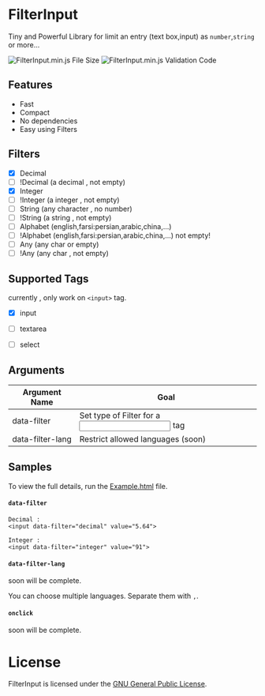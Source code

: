 # FilterInput
Tiny and Powerful Library for limit an entry (text box,input) as `number`,`string` or more...

![FilterInput.min.js File Size](https://img.shields.io/badge/Compressed%20Size-1%3KB-blue.svg) ![FilterInput.min.js Validation Code](https://img.shields.io/badge/Validation%20Code-Check-green.svg)


## Features 

  - Fast
  - Compact
  - No dependencies
  - Easy using Filters


## Filters

  - [x] Decimal
  - [ ] !Decimal (a decimal , not empty)
  - [x] Integer
  - [ ] !Integer (a integer , not empty)
  - [ ] String (any character , no number)
  - [ ] !String (a string , not empty)
  - [ ] Alphabet (english,farsi:persian,arabic,china,...)
  - [ ] !Alphabet (english,farsi:persian,arabic,china,...) not empty!
  - [ ] Any (any char or empty)
  - [ ] !Any (any char , not empty)

## Supported Tags

currently , only work on `<input>` tag.

  - [x] input
  - [ ] textarea
  - [ ] select
  


## Arguments 

| Argument Name  | Goal |
| ------------- | ------------- |
| data-filter  	| Set type of Filter for a <input> tag |
| data-filter-lang  	| Restrict allowed languages (soon) |


## Samples

To view the full details, run the [Example.html](https://github.com/BaseMax/FilterInputJs/blob/master/Example.html) file.

#### `data-filter`

```
Decimal : 
<input data-filter="decimal" value="5.64">
```

```
Integer :
<input data-filter="integer" value="91">
```

#### `data-filter-lang`

soon will be complete.

You can choose multiple languages.
Separate them with `,`.


#### `onclick`

soon will be complete.

# License

FilterInput is licensed under the [GNU General Public License](https://github.com/BaseMax/FilterInputJs/blob/master/LICENSE).
